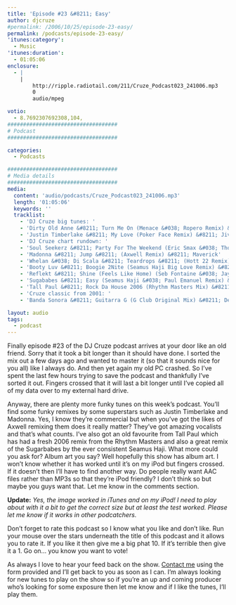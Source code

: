 ```yaml
---
title: 'Episode #23 &#8211; Easy'
author: djcruze
#permalink: /2006/10/25/episode-23-easy/
permalink: /podcasts/episode-23-easy/
'itunes:category':
  - Music
'itunes:duration':
  - 01:05:06
enclosure:
  - |
    |
        http://ripple.radiotail.com/211/Cruze_Podcast023_241006.mp3
        0
        audio/mpeg

votio:
  - 8.7692307692308,104,
###################################
# Podcast
###################################

categories:
  - Podcasts

###################################
# Media details
###################################
media:
  content: 'audio/podcasts/Cruze_Podcast023_241006.mp3'
  length: '01:05:06'
  keywords: ''
  tracklist:
    - 'DJ Cruze big tunes: '
    - 'Dirty Old Anne &#8211; Turn Me On (Menace &#038; Ropero Remix) &#8211; Loaded'
    - 'Justin Timberlake &#8211; My Love (Poker Face Remix) &#8211; Jive'
    - 'DJ Cruze chart rundown: '
    - 'Soul Seekerz &#8211; Party For The Weekend (Eric Smax &#038; Thomas Gold Remix) &#8211; Positiva'
    - 'Madonna &#8211; Jump &#8211; (Axwell Remix) &#8211; Maverick'
    - 'Whelan &#038; Di Scala &#8211; Teardrops &#8211; (Hott 22 Remix) &#8211; AATW'
    - 'Booty Luv &#8211; Boogie 2Nite (Seamus Haji Big Love Remix) &#8211; Hed Kandi'
    - 'Reflekt &#8211; Shine (Feels Like Home) (Seb Fontaine &#038; Jay P Type Remix) &#8211; Mono-Type'
    - 'Sugababes &#8211; Easy (Seamus Haji &#038; Paul Emanuel Remix) &#8211; Island'
    - 'Tall Paul &#8211; Rock Da House 2006 (Rhythm Masters Mix) &#8211; AATW'
    - 'Cruze classic from 2001: '
    - 'Banda Sonora &#8211; Guitarra G (G Club Original Mix) &#8211; Defected'

layout: audio
tags:
  - podcast
---
```


Finally episode #23 of the DJ Cruze podcast arrives at your door like an old friend. Sorry that it took a bit longer than it should have done. I sorted the mix out a few days ago and wanted to master it (so that it sounds nice for you all) like I always do. And then yet again my old PC crashed. So I&#8217;ve spent the last few hours trying to save the podcast and thankfully I&#8217;ve sorted it out. Fingers crossed that it will last a bit longer until I&#8217;ve copied all of my data over to my external hard drive.

Anyway, there are plenty more funky tunes on this week&#8217;s podcast. You&#8217;ll find some funky remixes by some superstars such as Justin Timberlake and Madonna. Yes, I know they&#8217;re commercial but when you&#8217;ve got the likes of Axwell remixing them does it really matter? They&#8217;ve got amazing vocalists and that&#8217;s what counts. I&#8217;ve also got an old favourite from Tall Paul which has had a fresh 2006 remix from the Rhythm Masters and also a great remix of the Sugarbabes by the ever consistent Seamus Haji. What more could you ask for? Album art you say? Well hopefully this show has album art. I won&#8217;t know whether it has worked until it&#8217;s on my iPod but fingers crossed. If it doesn&#8217;t then I&#8217;ll have to find another way. Do people really want AAC files rather than MP3s so that they&#8217;re iPod friendly? I don&#8217;t think so but maybe you guys want that. Let me know in the comments section.

**Update:** _Yes, the image worked in iTunes and on my iPod! I need to play about with it a bit to get the correct size but at least the test worked. Please let me know if it works in other podcatchers._

Don&#8217;t forget to rate this podcast so I know what you like and don&#8217;t like. Run your mouse over the stars underneath the title of this podcast and it allows you to rate it. If you like it then give me a big phat 10. If it&#8217;s terrible then give it a 1. Go on&#8230; you know you want to vote!

As always I love to hear your feed back on the show. [Contact me][1] using the form provided and I&#8217;ll get back to you as soon as I can. I&#8217;m always looking for new tunes to play on the show so if you&#8217;re an up and coming producer who&#8217;s looking for some exposure then let me know and if I like the tunes, I&#8217;ll play them.

[1]: http://www.djcruze.co.uk/cms/contact/
[2]: http://www.denisthemenace.de/
[3]: http://www.loadedrecords.com/
[4]: http://www.justintimberlake.com/
[5]: http://www.soulseekerz.com/
[6]: http://www.ericsmax.de/
[7]: http://www.madonna.com/
[8]: http://www.axwell.co.uk/
[9]: http://www.maverick.com/
[10]: http://www.deejaybooking.com/hott22
[11]: http://www.aatw.com/
[12]: http://www.biglovemusic.co.uk/
[13]: http://www.hedkandi.com/
[14]: http://www.sebfontaine.com/
[15]: http://www.clubtype.com/mono-type/home.html
[16]: http://www.sugababes.com/
[17]: http://www.djtallpaul.com/
[18]: http://www.defected.com/
